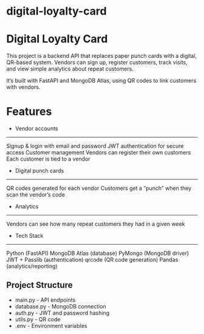 # digital-loyalty-card
Digital Loyalty Card
====================
This project is a backend API that replaces paper punch cards with a digital, QR-based system. Vendors can sign up, register customers, track visits, and view simple analytics about repeat customers.

It’s built with FastAPI and MongoDB Atlas, using QR codes to link customers with vendors.

Features
========

- Vendor accounts
---------------
Signup & login with email and password
JWT authentication for secure access
Customer management
Vendors can register their own customers
Each customer is tied to a vendor

- Digital punch cards
-------------------
QR codes generated for each vendor
Customers get a “punch” when they scan the vendor’s code

- Analytics
---------
Vendors can see how many repeat customers they had in a given week

- Tech Stack
----------
Python (FastAPI)
MongoDB Atlas (database)
PyMongo (MongoDB driver)
JWT + Passlib (authentication)
qrcode (QR code generation)
Pandas (analytics/reporting)

Project Structure
-----------------
- main.py         - API endpoints
- database.py     - MongoDB connection
- auth.py         - JWT and password hashing
- utils.py        - QR code
- .env            - Environment variables
